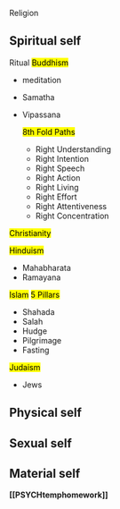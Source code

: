 Religion

## Spiritual self
Ritual
<mark class="hltr-lightblue">Buddhism</mark>
- meditation
- Samatha
- Vipassana

	<mark class="hltr-lightblue">8th Fold Paths</mark>
	- Right Understanding
	- Right Intention
	- Right Speech
	- Right Action
	- Right Living
	- Right Effort
	- Right Attentiveness
	- Right Concentration

<mark class="hltr-lightblue">Christianity</mark>

<mark class="hltr-lightblue">Hinduism</mark>
- Mahabharata
- Ramayana

<mark class="hltr-lightblue">Islam</mark>
<mark class="hltr-lightblue">5 Pillars</mark>
- Shahada
- Salah
- Hudge
- Pilgrimage
- Fasting

<mark class="hltr-lightblue">Judaism</mark>
- Jews

## Physical self
## Sexual self
## Material self

**[[PSYCHtemphomework]]**